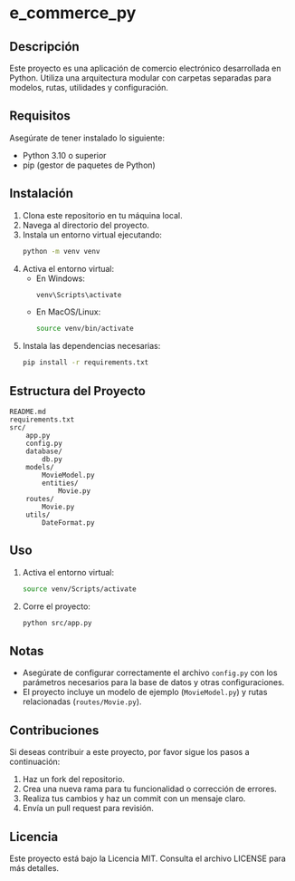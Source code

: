 # e_commerce_py

## Descripción
Este proyecto es una aplicación de comercio electrónico desarrollada en Python. Utiliza una arquitectura modular con carpetas separadas para modelos, rutas, utilidades y configuración.

## Requisitos
Asegúrate de tener instalado lo siguiente:
- Python 3.10 o superior
- pip (gestor de paquetes de Python)

## Instalación
1. Clona este repositorio en tu máquina local.
2. Navega al directorio del proyecto.
3. Instala un entorno virtual ejecutando:
   ```bash
   python -m venv venv
   ```
4. Activa el entorno virtual:
   - En Windows:
     ```bash
     venv\Scripts\activate
     ```
   - En MacOS/Linux:
     ```bash
     source venv/bin/activate
     ```
5. Instala las dependencias necesarias:
   ```bash
   pip install -r requirements.txt
   ```

## Estructura del Proyecto
```
README.md
requirements.txt
src/
    app.py
    config.py
    database/
        db.py
    models/
        MovieModel.py
        entities/
            Movie.py
    routes/
        Movie.py
    utils/
        DateFormat.py
```

## Uso
1. Activa el entorno virtual:
   ```bash
   source venv/Scripts/activate
   ```
2. Corre el proyecto:
   ```bash
   python src/app.py
   ```

## Notas
- Asegúrate de configurar correctamente el archivo `config.py` con los parámetros necesarios para la base de datos y otras configuraciones.
- El proyecto incluye un modelo de ejemplo (`MovieModel.py`) y rutas relacionadas (`routes/Movie.py`).

## Contribuciones
Si deseas contribuir a este proyecto, por favor sigue los pasos a continuación:
1. Haz un fork del repositorio.
2. Crea una nueva rama para tu funcionalidad o corrección de errores.
3. Realiza tus cambios y haz un commit con un mensaje claro.
4. Envía un pull request para revisión.

## Licencia
Este proyecto está bajo la Licencia MIT. Consulta el archivo LICENSE para más detalles.